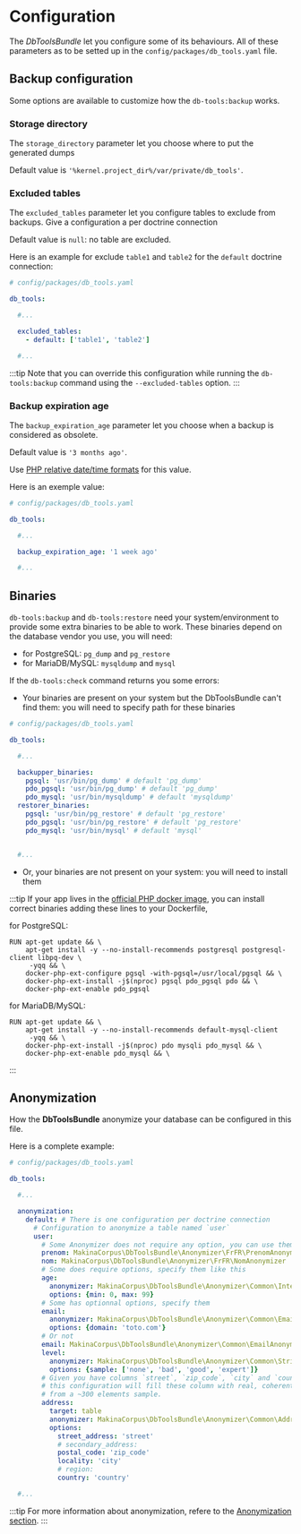 # Configuration

The *DbToolsBundle* let you configure some of its behaviours. All of these
parameters as to be setted up in the `config/packages/db_tools.yaml` file.

## Backup configuration

Some options are available to customize how the `db-tools:backup` works.

### Storage directory

The `storage_directory` parameter let you choose where to put the generated dumps

Default value is `'%kernel.project_dir%/var/private/db_tools'`.

### Excluded tables

The `excluded_tables` parameter let you configure tables to exclude from backups. Give a configuration a
per doctrine connection

Default value is `null`: no table are excluded.

Here is an example for exclude `table1` and `table2` for the `default` doctrine connection:

```yml
# config/packages/db_tools.yaml

db_tools:

  #...

  excluded_tables:
    - default: ['table1', 'table2']

  #...
```

:::tip
Note that you can override this configuration while running the `db-tools:backup` command using
the `--excluded-tables` option.
:::

### Backup expiration age

The `backup_expiration_age` parameter let you choose when a backup is considered as obsolete.

Default value is `'3 months ago'`.

Use [PHP relative date/time formats](https://www.php.net/manual/en/datetime.formats.relative.php) for this value.

Here is an exemple value:

```yml
# config/packages/db_tools.yaml

db_tools:

  #...

  backup_expiration_age: '1 week ago'

  #...
```

## Binaries

`db-tools:backup` and `db-tools:restore` need your system/environment to provide some extra binaries to be able to work.
These binaries depend on the database vendor you use, you will need:
* for PostgreSQL: `pg_dump` and `pg_restore`
* for MariaDB/MySQL: `mysqldump` and `mysql`

If the `db-tools:check` command returns you some errors:
 * Your binaries are present on your system but the DbToolsBundle can't find them: you will need to specify path for these binaries
  ```yml
  # config/packages/db_tools.yaml

  db_tools:

    #...

    backupper_binaries:
      pgsql: 'usr/bin/pg_dump' # default 'pg_dump'
      pdo_pgsql: 'usr/bin/pg_dump' # default 'pg_dump'
      pdo_mysql: 'usr/bin/mysqldump' # default 'mysqldump'
    restorer_binaries:
      pgsql: 'usr/bin/pg_restore' # default 'pg_restore'
      pdo_pgsql: 'usr/bin/pg_restore' # default 'pg_restore'
      pdo_mysql: 'usr/bin/mysql' # default 'mysql'


    #...
  ```
 * Or, your binaries are not present on your system: you will need to install them



:::tip
If your app lives in the [official PHP docker image](https://hub.docker.com/_/php/),
you can install correct binaries adding these lines to your Dockerfile,

for PostgreSQL:

```
RUN apt-get update && \
    apt-get install -y --no-install-recommends postgresql postgresql-client libpq-dev \
     -yqq && \
    docker-php-ext-configure pgsql -with-pgsql=/usr/local/pgsql && \
    docker-php-ext-install -j$(nproc) pgsql pdo_pgsql pdo && \
    docker-php-ext-enable pdo_pgsql
```

for MariaDB/MySQL:

```
RUN apt-get update && \
    apt-get install -y --no-install-recommends default-mysql-client
     -yqq && \
    docker-php-ext-install -j$(nproc) pdo mysqli pdo_mysql && \
    docker-php-ext-enable pdo_mysql && \
```
:::

## Anonymization

How the **DbToolsBundle** anonymize your database can be configured in this file.

Here is a complete example:

```yml
# config/packages/db_tools.yaml

db_tools:

  #...

  anonymization:
    default: # There is one configuration per doctrine connection
      # Configuration to anonymize a table named `user`
      user:
        # Some Anonymizer does not require any option, you can use them like this
        prenom: MakinaCorpus\DbToolsBundle\Anonymizer\FrFR\PrenomAnonymizer
        nom: MakinaCorpus\DbToolsBundle\Anonymizer\FrFR\NomAnonymizer
        # Some does require options, specify them like this
        age:
          anonymizer: MakinaCorpus\DbToolsBundle\Anonymizer\Common\IntegerAnonymizer
          options: {min: 0, max: 99}
        # Some has optionnal options, specify them
        email:
          anonymizer: MakinaCorpus\DbToolsBundle\Anonymizer\Common\EmailAnonymizer
          options: {domain: 'toto.com'}
        # Or not
        email: MakinaCorpus\DbToolsBundle\Anonymizer\Common\EmailAnonymizer
        level:
          anonymizer: MakinaCorpus\DbToolsBundle\Anonymizer\Common\StringAnonymizer
          options: {sample: ['none', 'bad', 'good', 'expert']}
        # Given you have columns `street`, `zip_code`, `city` and `country`,
        # this configuration will fill these column with real, coherent address
        # from a ~300 elements sample.
        address:
          target: table
          anonymizer: MakinaCorpus\DbToolsBundle\Anonymizer\Common\AddressAnonymizer
          options:
            street_address: 'street'
            # secondary_address:
            postal_code: 'zip_code'
            locality: 'city'
            # region:
            country: 'country'

  #...
```

:::tip
For more information about anonymization, refere to the [Anonymization section](/anonymization/general-concepts).
:::
